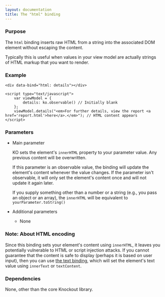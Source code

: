 ```yaml
---
layout: documentation
title: The "html" binding
---
```


### Purpose
The `html` binding inserts raw HTML from a string into the associated DOM element without escaping the content. 

Typically this is useful when values in your view model are actually strings of HTML markup that you want to render.

### Example
    <div data-bind="html: details"></div>
    
    <script type="text/javascript">
	    var viewModel = {
			details: ko.observable() // Initially blank
	    };
	    viewModel.details("<em>For further details, view the report <a href='report.html'>here</a>.</em>"); // HTML content appears 
    </script>

### Parameters

 * Main parameter
   
   KO sets the element's `innerHTML` property to your parameter value. Any previous content will be overwritten.
   
   If this parameter is an observable value, the binding will update the element's content whenever the value changes. If the parameter isn't observable, it will only set the element's content once and will not update it again later.   
   
   If you supply something other than a number or a string (e.g., you pass an object or an array), the `innerHTML` will be equivalent to `yourParameter.toString()`
   
 * Additional parameters 

   * None

### Note: About HTML encoding

Since this binding sets your element's content using `innerHTML`, it leaves you potentially vulnerable to HTML or script injection attacks.  If you cannot guarantee that the content is safe to display (perhaps it is based on user input), then you can use [the text binding](text-binding.html), which will set the element's text value using `innerText` or `textContent`. 
   
### Dependencies

None, other than the core Knockout library.